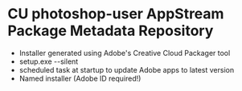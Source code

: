 # CU photoshop-user AppStream Package Metadata Repository

- Installer generated using Adobe's Creative Cloud Packager tool
- setup.exe --silent
- scheduled task at startup to update Adobe apps to latest version
- Named installer (Adobe ID required!)



